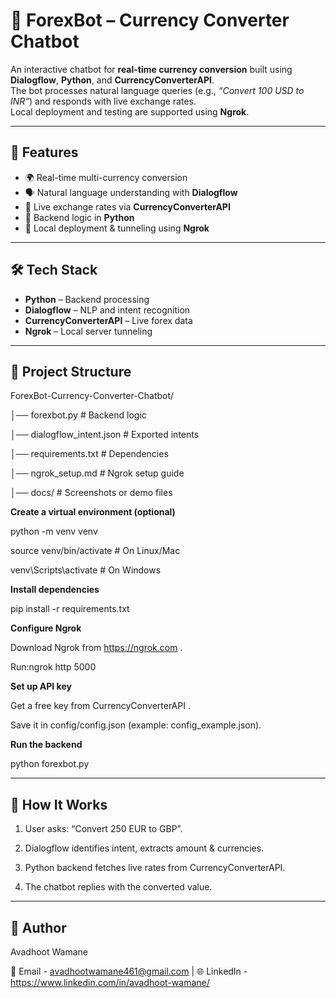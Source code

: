 # 💱 ForexBot – Currency Converter Chatbot

An interactive chatbot for **real-time currency conversion** built using **Dialogflow**, **Python**, and **CurrencyConverterAPI**.  
The bot processes natural language queries (e.g., *“Convert 100 USD to INR”*) and responds with live exchange rates.  
Local deployment and testing are supported using **Ngrok**.  

---

## 🚀 Features
- 🌍 Real-time multi-currency conversion  
- 🗣️ Natural language understanding with **Dialogflow**  
- 🔑 Live exchange rates via **CurrencyConverterAPI**  
- 🐍 Backend logic in **Python**  
- 🔗 Local deployment & tunneling using **Ngrok**  

---

## 🛠️ Tech Stack
- **Python** – Backend processing  
- **Dialogflow** – NLP and intent recognition  
- **CurrencyConverterAPI** – Live forex data  
- **Ngrok** – Local server tunneling  

---

## 📂 Project Structure

ForexBot-Currency-Converter-Chatbot/

│── forexbot.py # Backend logic

│── dialogflow_intent.json # Exported intents

│── requirements.txt # Dependencies

│── ngrok_setup.md # Ngrok setup guide

│── docs/ # Screenshots or demo files

**Create a virtual environment (optional)**

python -m venv venv

source venv/bin/activate   # On Linux/Mac

venv\Scripts\activate      # On Windows

**Install dependencies**

pip install -r requirements.txt

**Configure Ngrok**

Download Ngrok from https://ngrok.com
.

Run:ngrok http 5000


**Set up API key**

Get a free key from CurrencyConverterAPI
.

Save it in config/config.json (example: config_example.json).

**Run the backend**

python forexbot.py

---


## 🤖 How It Works

1. User asks: “Convert 250 EUR to GBP”.

2. Dialogflow identifies intent, extracts amount & currencies.

3. Python backend fetches live rates from CurrencyConverterAPI.

4. The chatbot replies with the converted value.

---

## 👤 Author

Avadhoot Wamane

📧 Email - avadhootwamane461@gmail.com 
 | 🌐 LinkedIn - https://www.linkedin.com/in/avadhoot-wamane/

